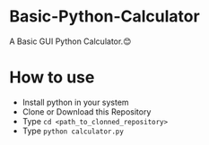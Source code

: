 # Basic-Python-Calculator
A Basic GUI Python Calculator.:blush:
# How to use
* Install python in your system
* Clone or Download this Repository
* Type `cd <path_to_clonned_repository>`
* Type `python calculator.py`
